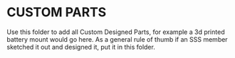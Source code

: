 # CUSTOM PARTS
Use this folder to add all Custom Designed Parts, for example a 3d printed battery mount would go here. As a general rule of thumb if an SSS member sketched it out and designed it, put it in this folder.